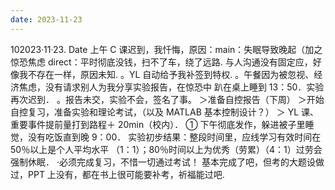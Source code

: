 ```yaml
---
date: 2023-11-23
---
```


102023·11·23.
Date
上午 C 课迟到，我忏悔，原因：main：失眠导致晚起（加之惊恐焦虑 direct：平时彻底没钱，扫不了车，绕了远路.
与人沟通没有固定应，好像我不存在一样，原因未知.
。YL 自动给予我补签到特权.
。午餐因为被忽视、经济焦虑，没有请求别人为我分享实验报告，在惊恐中
趴在桌上睡到 13：50．实验再次迟到．
。报告未交，实验不会，签名了事。
＞准备自控报告（下周）
＞开始自控复习，准备实验和理论考试，（以及 MATLAB 基本控制设计？）
＞ YL 课、重要事件提前量打到路程＋ 20min（校内）．
① 下午彻底发作，躲进被子里睡觉，没有吃饭直到晚 9：00．
实验初步结果：整段时间里，应线学习有效时间在 50％以上是个人平均水平
（1：1）；80％时间以上为优秀（劳累）（4：1）过劳会强制休眠．
·必须完成复习，不惜一切通过考试！
基本完成了吧，但考的大题设做过，PPT 上没有，都在书上很可能要补考，祈福能过吧.
